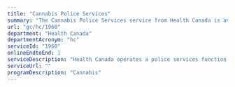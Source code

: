 ```yaml
---
title: "Cannabis Police Services"
summary: "The Cannabis Police Services service from Health Canada is available end-to-end online, according to the GC Service Inventory."
url: "gc/hc/1960"
department: "Health Canada"
departmentAcronym: "hc"
serviceId: "1960"
onlineEndtoEnd: 1
serviceDescription: "Health Canada operates a police services function to respond to inquiries from law enforcement across the country about the cannabis program.  (CSCB)"
serviceUrl: ""
programDescription: "Cannabis"
---
```


